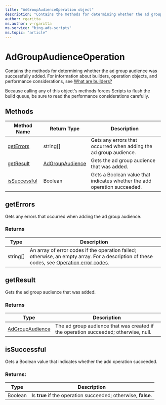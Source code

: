 ```yaml
---
title: "AdGroupAudienceOperation object"
description: "Contains the methods for determining whether the ad group audience was successfully added."
author: rgaritta
ms.author: v-rgaritta
ms.service: "bing-ads-scripts"
ms.topic: "article"
---
```


# AdGroupAudienceOperation

Contains the methods for determining whether the ad group audience was successfully added. For information about builders, operation objects, and performance considerations, see [What are builders?](../concepts/builders.md)

Because calling any of this object's methods forces Scripts to flush the build queue, be sure to read the performance considerations carefully.


## Methods
|Method Name|Return Type|Description|
|-|-|-
[getErrors](#geterrors)|string[]|Gets any errors that occurred when adding the ad group audience.
[getResult](#getresult)|[AdGroupAudience](./AdGroupAudience.md)|Gets the ad group audience that was added.
[isSuccessful](#issuccessful)|Boolean|Gets a Boolean value that indicates whether the add operation succeeded.

## <a name="geterrors"></a>getErrors
Gets any errors that occurred when adding the ad group audience.

### Returns
|Type|Description|
|-|-
string[]|An array of error codes if the operation failed; otherwise, an empty array. For a description of these codes, see [Operation error codes](/advertising/guides/operation-error-codes).

## <a name="getresult"></a>getResult
Gets the ad group audience that was added.

### Returns
|Type|Description|
|-|-
[AdGroupAudience](./AdGroupAudience.md)|The ad group audience that was created if the operation succeeded; otherwise, null.

## <a name="issuccessful"></a>isSuccessful
Gets a Boolean value that indicates whether the add operation succeeded.

### Returns:
|Type|Description|
|-|-
Boolean|Is **true** if the operation succeeded; otherwise, **false**.

